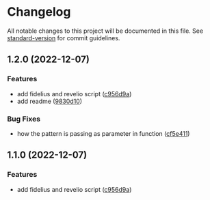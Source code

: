 # Changelog

All notable changes to this project will be documented in this file. See [standard-version](https://github.com/conventional-changelog/standard-version) for commit guidelines.

## 1.2.0 (2022-12-07)


### Features

* add fidelius and revelio script ([c956d9a](https://github.com/jparadasb/charms/commit/c956d9a587b04d338c1f7f7b309645354ec69737))
* add readme ([9830d10](https://github.com/jparadasb/charms/commit/9830d105b5ffa7b5bd46fe25820456368c610d4d))


### Bug Fixes

* how the pattern is passing as parameter in function ([cf5e411](https://github.com/jparadasb/charms/commit/cf5e411b4090efda554e9d045680bf4eb3bbdbdd))

## 1.1.0 (2022-12-07)


### Features

* add fidelius and revelio script ([c956d9a](https://github.com/jparadasb/charms/commit/c956d9a587b04d338c1f7f7b309645354ec69737))
